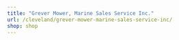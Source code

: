 ```yaml
---
title: "Grever Mower, Marine Sales Service Inc."
url: /cleveland/grever-mower-marine-sales-service-inc/
shop: shop
---
```

